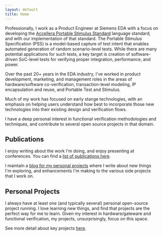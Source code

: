 ```yaml
---
layout: default
title: Home
---
```



Professionally, I work as a Product Engineer at Siemens EDA with a focus on 
developing the [Accellera Portable Stimulus Standard](https://www.accellera.org/activities/working-groups/portable-stimulus)
language standard, and with our implementation of that standard. 
The Portable Stimulus Specification (PSS) is
a model-based capture of test intent that enables automated 
generation of random scenario-level tests. While there are 
many potential applications for such tests, a key target is
creation of software-driven SoC-level tests for verifying 
proper integration, performance, and power.

Over the past 20+ years in the EDA industry, I've worked in product development, 
marketing, and management roles in the areas of hardware/software co-verification, 
transaction-level modeling, IP encapsulation and reuse, and Portable Test and Stimulus.

Much of my work has focused on early stange technologies, with an emphasis
on helping users understand how best to incorporate those new technologies
into their existing design and verification flows.

I have a deep personal interest in functional verification methodologies and 
techniques, and contribute to several open source projects in that domain. 

## Publications
I enjoy writing about the work I'm doing, and enjoy presenting 
at conferences. You can find a [list of publications here](publications.html). 

I maintain a [blog for my personal projects](https://bitsbytesgates.blogspot.com/)
where I write about new things I'm exploring, and enhancements
I'm making to the various side projects that I work on. 

## Personal Projects

I always have at least one (and typically several) personal
open-source project running. I love learning new things, and
find that projects are the perfect way for me to learn. Given my
interest in hardware/gateware and functional verification, 
my projects, unsurprisingly, focus on this space. 

See more detail about key projects [here](projects.html).

